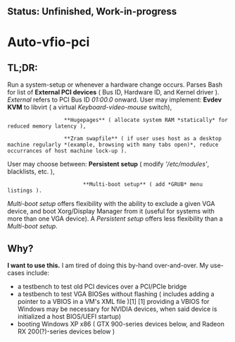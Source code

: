 ## Status: Unfinished, Work-in-progress
# Auto-vfio-pci
## TL;DR:
  Run a system-setup or whenever a hardware change occurs. Parses Bash for list of **External PCI devices** ( Bus ID, Hardware ID, and Kernel driver ). *External* refers to PCI Bus ID *01:00.0* onward.
  User may implement:
                      **Evdev KVM** to libvirt ( a virtual *Keyboard-video-mouse* switch),
                      
                      **Hugepages** ( allocate system RAM *statically* for reduced memory latency ),
                      
                      **Zram swapfile** ( if user uses host as a desktop machine regularly *(example, browsing with many tabs open)*, reduce occurrances of host machine lock-up ).

  User may choose between:
                            **Persistent setup** ( modify *'/etc/modules'*, blacklists, etc. ),
                            
                            **Multi-boot setup** ( add *GRUB* menu listings ).
                            
*Multi-boot setup* offers flexibility with the ability to exclude a given VGA device, and boot Xorg/Display Manager from it (useful for systems with more than one VGA device). A *Persistent setup* offers less flexibility than a *Multi-boot setup*.

## Why?
  **I want to use this.** I am tired of doing this by-hand over-and-over.
  My use-cases include:
  * a testbench to test old PCI devices over a PCI/PCIe bridge
  * a testbench to test VGA BIOSes without flashing ( includes adding a pointer to a VBIOS in a VM's XML file )[1] 
  [1] providing a VBIOS for Windows may be necessary for NVIDIA devices, when said device is initialized a host BIOS/UEFI startup)
  * booting Windows XP x86 ( GTX 900-series devices below, and Radeon RX 200(?)-series devices below )

